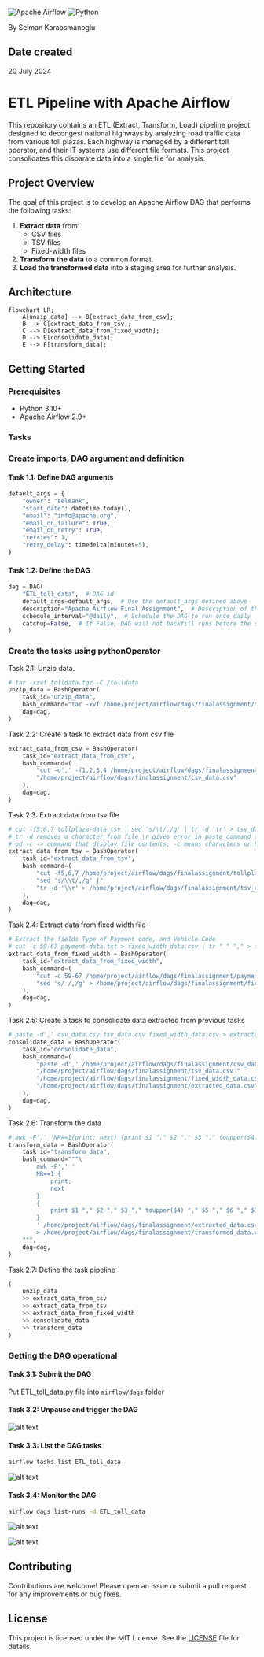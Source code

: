 ![Apache Airflow](https://img.shields.io/badge/Apache%20Airflow-017CEE?style=for-the-badge&logo=Apache%20Airflow&logoColor=white)
![Python](https://img.shields.io/badge/python-3670A0?style=for-the-badge&logo=python&logoColor=ffdd54)

By Selman Karaosmanoglu 

## Date created

20 July 2024

# ETL Pipeline with Apache Airflow

This repository contains an ETL (Extract, Transform, Load) pipeline project designed to decongest national highways by analyzing road traffic data from various toll plazas. Each highway is managed by a different toll operator, and their IT systems use different file formats. This project consolidates this disparate data into a single file for analysis.

## Project Overview

The goal of this project is to develop an Apache Airflow DAG that performs the following tasks:

1. **Extract data** from:
   - CSV files
   - TSV files
   - Fixed-width files
2. **Transform the data** to a common format.
3. **Load the transformed data** into a staging area for further analysis.

## Architecture

```mermaid
flowchart LR;
    A[unzip_data] --> B[extract_data_from_csv];
    B --> C[extract_data_from_tsv];
    C --> D[extract_data_from_fixed_width];
    D --> E[consolidate_data];
    E --> F[transform_data];
```

## Getting Started

### Prerequisites

- Python 3.10+
- Apache Airflow 2.9+

### Tasks

### Create imports, DAG argument and definition

#### Task 1.1: Define DAG arguments 

```python
default_args = {
    "owner": "selmank",
    "start_date": datetime.today(),
    "email": "info@apache.org",
    "email_on_failure": True,
    "email_on_retry": True,
    "retries": 1,
    "retry_delay": timedelta(minutes=5),
}
```

#### Task 1.2: Define the DAG 
```python
dag = DAG(
    "ETL_toll_data",  # DAG id
    default_args=default_args,  # Use the default_args defined above
    description="Apache Airflow Final Assignment",  # Description of the DAG
    schedule_interval="@daily",  # Schedule the DAG to run once daily
    catchup=False,  # If False, DAG will not backfill runs before the start_date
)
```

### Create the tasks using pythonOperator

Task 2.1: Unzip data. 
```python
# tar -xzvf tolldata.tgz -C /tolldata
unzip_data = BashOperator(
    task_id="unzip_data",
    bash_command="tar -xvf /home/project/airflow/dags/finalassignment/tolldata.tgz -C /home/project/airflow/dags/finalassignment",
    dag=dag,
)
```

Task 2.2: Create a task to extract data from csv file 
```python
extract_data_from_csv = BashOperator(
    task_id="extract_data_from_csv",
    bash_command=(
        "cut -d',' -f1,2,3,4 /home/project/airflow/dags/finalassignment/vehicle-data.csv > "
        "/home/project/airflow/dags/finalassignment/csv_data.csv"
    ),
    dag=dag,
)
```

Task 2.3: Extract data from tsv file 
```python
# cut -f5,6,7 tollplaza-data.tsv | sed 's/\t/,/g' | tr -d '\r' > tsv_data.csv
# tr -d removes a character from file \r gives error in paste command thus deleted.
# od -c -> command that display file contents, -c means characters or backlslash escapes
extract_data_from_tsv = BashOperator(
    task_id="extract_data_from_tsv",
    bash_command=(
        "cut -f5,6,7 /home/project/airflow/dags/finalassignment/tollplaza-data.tsv | "
        "sed 's/\\t/,/g' |"
        "tr -d '\\r' > /home/project/airflow/dags/finalassignment/tsv_data.csv"
    ),
    dag=dag,
)
```

Task 2.4: Extract data from fixed width file 
```python
# Extract the fields Type of Payment code, and Vehicle Code
# cut -c 59-67 payment-data.txt > fixed_width_data.csv | tr " " "," > fixed_width_data.csv
extract_data_from_fixed_width = BashOperator(
    task_id="extract_data_from_fixed_width",
    bash_command=(
        "cut -c 59-67 /home/project/airflow/dags/finalassignment/payment-data.txt | "
        "sed 's/ /,/g' > /home/project/airflow/dags/finalassignment/fixed_width_data.csv"
    ),
    dag=dag,
)
```

Task 2.5: Create a task to consolidate data extracted from previous tasks 
```python
# paste -d',' csv_data.csv tsv_data.csv fixed_width_data.csv > extracted_data2.csv
consolidate_data = BashOperator(
    task_id="consolidate_data",
    bash_command=(
        "paste -d',' /home/project/airflow/dags/finalassignment/csv_data.csv "
        "/home/project/airflow/dags/finalassignment/tsv_data.csv "
        "/home/project/airflow/dags/finalassignment/fixed_width_data.csv > "
        "/home/project/airflow/dags/finalassignment/extracted_data.csv"
    ),
    dag=dag,
)

```

Task 2.6: Transform the data 
```python
# awk -F',' 'NR==1{print; next} {print $1 "," $2 "," $3 "," toupper($4) "," $5 "," $6 "," $7 "," $8 "," $9}' extracted_data.csv > transformed_data.csv
transform_data = BashOperator(
    task_id="transform_data",
    bash_command="""\
        awk -F',' '
        NR==1 {
            print;
            next
        }
        {
            print $1 "," $2 "," $3 "," toupper($4) "," $5 "," $6 "," $7 "," $8 "," $9
        }
        ' /home/project/airflow/dags/finalassignment/extracted_data.csv \
        > /home/project/airflow/dags/finalassignment/transformed_data.csv
    """,
    dag=dag,
)
```

Task 2.7: Define the task pipeline 
```python
(
    unzip_data
    >> extract_data_from_csv
    >> extract_data_from_tsv
    >> extract_data_from_fixed_width
    >> consolidate_data
    >> transform_data
)

```

### Getting the DAG operational

#### Task 3.1: Submit the DAG 

Put ETL_toll_data.py file into `airflow/dags` folder

#### Task 3.2: Unpause and trigger the DAG 

![alt text](screenshots/unpause_trigger_dag.png)

#### Task 3.3: List the DAG tasks 

```bash
airflow tasks list ETL_toll_data
```

![alt text](screenshots/dag_tasks.png)

#### Task 3.4: Monitor the DAG

```bash
airflow dags list-runs -d ETL_toll_data
```

![alt text](screenshots/dag_runs.png)

![alt text](screenshots/dag_sucess.png)

## Contributing

Contributions are welcome! Please open an issue or submit a pull request for any improvements or bug fixes.

## License

This project is licensed under the MIT License. See the [LICENSE](LICENSE) file for details.